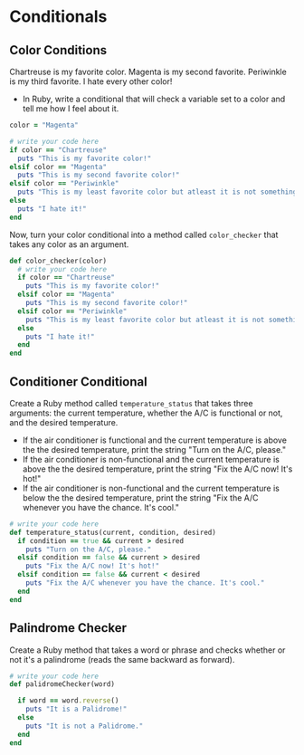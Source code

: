 # Conditionals

## Color Conditions

Chartreuse is my favorite color. Magenta is my second favorite. Periwinkle is my third favorite. I hate every other color!
* In Ruby, write a conditional that will check a variable set to a color and tell me how I feel about it.

```ruby
color = "Magenta"

# write your code here
if color == "Chartreuse"
  puts "This is my favorite color!"
elsif color == "Magenta"
  puts "This is my second favorite color!"
elsif color == "Periwinkle"
  puts "This is my least favorite color but atleast it is not something other than my top 3!"
else
  puts "I hate it!"
end
```

Now, turn your color conditional into a method called `color_checker` that takes any color as an argument.

```ruby
def color_checker(color)
  # write your code here
  if color == "Chartreuse"
    puts "This is my favorite color!"
  elsif color == "Magenta"
    puts "This is my second favorite color!"
  elsif color == "Periwinkle"
    puts "This is my least favorite color but atleast it is not something other than my top 3!"
  else
    puts "I hate it!"
  end
end


```

## Conditioner Conditional
Create a Ruby method called `temperature_status` that takes three arguments: the current temperature, whether the A/C is functional or not, and the desired temperature.

  - If the air conditioner is functional and the current temperature is above the the desired temperature, print the string "Turn on the A/C, please."
  - If the air conditioner is non-functional and the current temperature is above the the desired temperature, print the string "Fix the A/C now!  It's hot!"
  - If the air conditioner is non-functional and the current temperature is below the the desired temperature, print the string "Fix the A/C whenever you have the chance. It's cool."

```ruby
# write your code here
def temperature_status(current, condition, desired)
  if condition == true && current > desired
    puts "Turn on the A/C, please."
  elsif condition == false && current > desired
    puts "Fix the A/C now! It's hot!"
  elsif condition == false && current < desired
    puts "Fix the A/C whenever you have the chance. It's cool."
  end
end
```


## Palindrome Checker

Create a Ruby method that takes a word or phrase and checks whether or not it's a palindrome (reads the same backward as forward).

```ruby
# write your code here
def palidromeChecker(word)

  if word == word.reverse()
    puts "It is a Palidrome!"
  else
    puts "It is not a Palidrome."
  end
end

```

